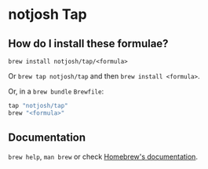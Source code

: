 # notjosh Tap

## How do I install these formulae?

`brew install notjosh/tap/<formula>`

Or `brew tap notjosh/tap` and then `brew install <formula>`.

Or, in a `brew bundle` `Brewfile`:

```ruby
tap "notjosh/tap"
brew "<formula>"
```

## Documentation

`brew help`, `man brew` or check [Homebrew's documentation](https://docs.brew.sh).
